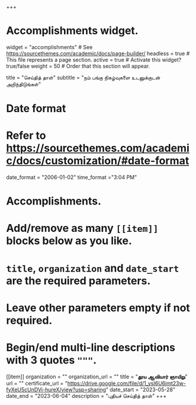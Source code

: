 +++
# Accomplishments widget.
widget = "accomplishments"  # See https://sourcethemes.com/academic/docs/page-builder/
headless = true  # This file represents a page section.
active = true  # Activate this widget? true/false
weight = 50  # Order that this section will appear.

title = "செய்தித் தாள்"
subtitle = "நம் பங்கு நிகழ்வுகளை உடனுக்குடன் அறிந்திடுங்கள்"

# Date format
#   Refer to https://sourcethemes.com/academic/docs/customization/#date-format
date_format = "2006-01-02"
time_format ="3:04 PM"

# Accomplishments.
#   Add/remove as many `[[item]]` blocks below as you like.
#   `title`, `organization` and `date_start` are the required parameters.
#   Leave other parameters empty if not required.
#   Begin/end multi-line descriptions with 3 quotes `"""`.


[[item]]
  organization = ""
  organization_url = ""
  title = "**தூய ஆவியார் ஞாயிறு**"
  url = ""
  certificate_url = "https://drive.google.com/file/d/1_ysI6U6jmt23w-fyXeU5cUnDVi-hureX/view?usp=sharing"
  date_start = "2023-05-28"
  date_end = "2023-06-04"
  description = "புதியச் செய்தித் தாள்"
+++
